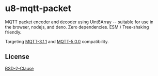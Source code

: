 # u8-mqtt-packet

MQTT packet encoder and decoder using Uint8Array -- suitable for use in the
browser, nodejs, and deno. Zero dependencies. ESM / Tree-shaking friendly.

Targeting [MQTT-3.1.1][spec-3.1.1] and [MQTT-5.0.0][spec-5.0.0] compatibility.

 [spec-5.0.0]: https://docs.oasis-open.org/mqtt/mqtt/v5.0/os/mqtt-v5.0-os.html
 [spec-3.1.1]: http://docs.oasis-open.org/mqtt/mqtt/v3.1.1/os/mqtt-v3.1.1-os.html


## License

[BSD-2-Clause](LICENSE)


